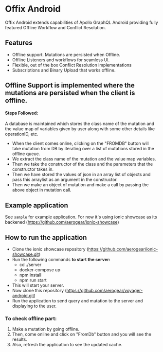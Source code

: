 # Offix Android

Offix Android extends capabilities of Apollo GraphQL Android providing
fully featured Offline Workflow and Conflict Resolution.

## Features 

- Offline support. Mutations are persisted when Offline.
- Offline Listeners and workflows for seamless UI.
- Flexible, out of the box Conflict Resolution implementations
- Subscriptions and Binary Upload that works offline.

## Offline Support is implemented where the mutations are persisted when the client is offline.

#### Steps Followed:
A database is maintained which stores the class name of the mutation and the value map of variables given by user along with some other details like operationID, etc.

- When the client comes online, clicking on the "FROMDB" button will take mutation from DB by iterating over a list of mutations stored in the offline queue.
- We extract the class name of the mutation and the value map variables.
- Then we take the constructor of the class and the parameters that the constructor takes in.
- Then we have stored the values of json in an array list of objects and pass this arraylist as an argument in the constructor.
- Then we make an object of mutation and make a call by passing the above object in mutation call.

## Example application

See `sample` for example application. For now it's using ionic showcase as its backened (https://github.com/aerogear/ionic-showcase)

## How to run the application

- Clone the ionic showcase repository (https://github.com/aerogear/ionic-showcase.git)
- Run the following commands **to start the server:**
  - cd ./server
  - docker-compose up
  - npm install
  - npm run start
- This will start your server.  
- Now clone this repository (https://github.com/aerogear/voyager-android.git)
- Run the application to send query and mutation to the server and displaying to the user.

### To check offline part:

1. Make a mutation by going offline.
2. Then, come online and click on "FromDb" button and you will see the results.
3. Also, refresh the application to see the updated cache.
